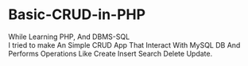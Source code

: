 # Basic-CRUD-in-PHP
While Learning PHP, And DBMS-SQL<br/>I tried to make An Simple CRUD App That Interact With MySQL DB And Performs Operations Like Create Insert Search Delete Update.
